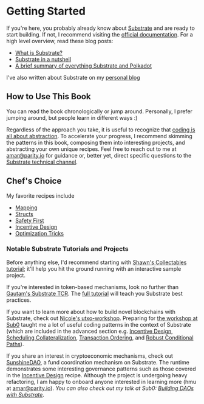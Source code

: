 # Getting Started

If you're here, you probably already know about [Substrate](https://github.com/paritytech/substrate) and are ready to start building. If not, I recommend visiting the [official documentation](https://docs.substrate.dev/docs). For a high level overview, read these blog posts:

* [What is Substrate?](https://www.parity.io/what-is-substrate/)
* [Substrate in a nutshell](https://www.parity.io/substrate-in-a-nutshell/)
* [A brief summary of everything Substrate and Polkadot](https://www.parity.io/a-brief-summary-of-everything-substrate-polkadot/)

I've also written about Substrate on my [personal blog](https://4meta5.github.io/posts/ysubstrate)
## How to Use This Book

You can read the book chronologically or jump around. Personally, I prefer jumping around, but people learn in different ways :)

Regardless of the approach you take, it is useful to recognize that [coding is all about abstraction](https://youtu.be/05H4YsyPA-U?t=1789). To accelerate your progress, I recommend skimming the patterns in this book, composing them into interesting projects, and abstracting your own unique recipes. Feel free to reach out to me at <amar@parity.io> for guidance or, better yet, direct specific questions to the [Substrate technical channel](https://riot.im/app/#/room/#substrate-technical:matrix.org).
## Chef's Choice

My favorite recipes include

* [Mapping](../storage/mapping.md)
* [Structs](../storage/structs.md)
* [Safety First](../advanced/safety.md)
* [Incentive Design](../advanced/incentive.md)
* [Optimization Tricks](../advanced/optimizations.md)
### Notable Substrate Tutorials and Projects

Before anything else, I'd recommend starting with [Shawn's Collectables tutorial](https://github.com/shawntabrizi/substrate-collectables-workshop); it'll help you hit the ground running with an interactive sample project.

If you're interested in token-based mechanisms, look no further than [Gautam's Substrate TCR](https://github.com/parity-samples/substrate-tcr). The [full tutorial](https://docs.substrate.dev/docs/building-a-token-curated-registry-dappchain-using-substrate) will teach you Substrate best practices.

If you want to learn more about how to build novel blockchains with Substrate, check out [Nicole's utxo-workshop](https://github.com/nczhu/utxo-workshop). Preparing for [the workshop at Sub0](https://youtu.be/Q3hjtHaB3rA?t=7) taught me a lot of useful coding patterns in the context of Substrate (which are included in the advanced section e.g. [Incentive Design](../advanced/incentive.md), [Scheduling Collateralization](../advanced/lock.md), [Transaction Ordering](../advanced/ordering.md), and [Robust Conditional Paths](../advanced/conditionals.md)).

If you share an interest in cryptoeconomic mechanisms, check out [SunshineDAO](https://github.com/4meta5/SunshineDAO), a fund coordination mechanism on Substrate. The runtime demonstrates some interesting governance patterns such as those covered in the [Incentive Design](../advanced/incentive.md) recipe. Although the project is undergoing heavy refactoring, I am happy to onboard anyone interested in learning more (hmu at <amar@parity.io>). *You can also check out my talk at Sub0: [Building DAOs with Substrate](https://www.youtube.com/watch?v=eguDIG11nW8).*
